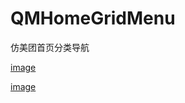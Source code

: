 # QMHomeGridMenu

仿美团首页分类导航

[image](https://raw.githubusercontent.com/heqichang/QMHomeGridMenu/master/screenshot/2015051501.png)

[image](https://raw.githubusercontent.com/heqichang/QMHomeGridMenu/master/screenshot/2015051502.gif)
